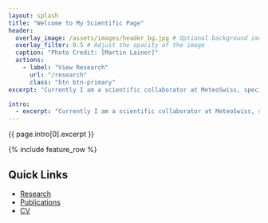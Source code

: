 ```yaml
---
layout: splash
title: "Welcome to My Scientific Page"
header:
  overlay_image: /assets/images/header_bg.jpg # Optional background image
  overlay_filter: 0.5 # Adjust the opacity of the image
  caption: "Photo Credit: [Martin Lainer]"
  actions:
    - label: "View Research"
      url: "/research"
      class: "btn btn-primary"
excerpt: "Currently I am a scientific collaborator at MeteoSwiss, specializing in radar meteorology."

intro:
  - excerpt: "Currently I am a scientific collaborator at MeteoSwiss, specializing in radar meteorology."
---
```


<div class="intro">
  {{ page.intro[0].excerpt }}
</div>

{% include feature_row %}

## Quick Links
- [Research](research)
- [Publications](publications)
- [CV](cv)